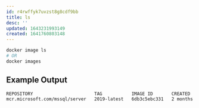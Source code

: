 ```yaml
---
id: r4rwffyk7uvzst8g8cdf9bb
title: ls
desc: ''
updated: 1643231993149
created: 1641760803148
---
```


```bash
docker image ls
# OR
docker images
```

## Example Output

```markdown
REPOSITORY                       TAG           IMAGE ID       CREATED        SIZE
mcr.microsoft.com/mssql/server   2019-latest   6db3c5ebc331   2 months ago   1.55GB
```
